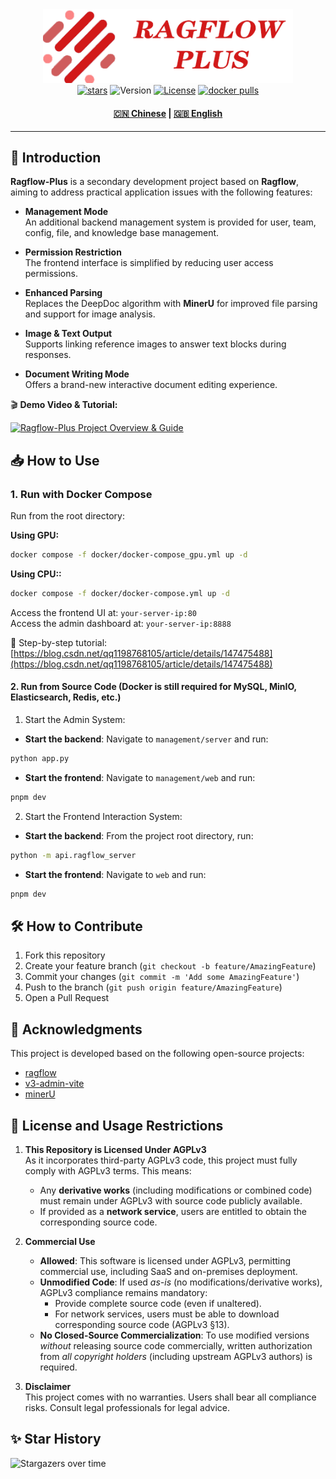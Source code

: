 <div align="center">
  <img src="docs/images/ragflow-plus.png" width="400" alt="Ragflow-Plus">
</div>

<div align="center">
  <a href="https://github.com/zstar1003/ragflow-plus/stargazers"><img src="https://img.shields.io/github/stars/zstar1003/ragflow-plus?style=social" alt="stars"></a>
  <img src="https://img.shields.io/badge/version-0.5.0-blue" alt="Version">
  <a href="LICENSE"><img src="https://img.shields.io/badge/license-AGPL3.0-green" alt="License"></a>
  <a href="https://hub.docker.com/r/zstar1003/ragflowplus/tags"><img src="https://img.shields.io/docker/pulls/zstar1003/ragflowplus" alt="docker pulls"></a>
  <h4>
    <a href="README.md">🇨🇳 Chinese</a>
    <span> | </span>
    <a href="README_EN.md">🇬🇧 English</a>
  </h4>
</div>

---

## 🌟 Introduction

**Ragflow-Plus** is a secondary development project based on **Ragflow**, aiming to address practical application issues with the following features:

- **Management Mode**  
  An additional backend management system is provided for user, team, config, file, and knowledge base management.

- **Permission Restriction**  
  The frontend interface is simplified by reducing user access permissions.

- **Enhanced Parsing**  
  Replaces the DeepDoc algorithm with **MinerU** for improved file parsing and support for image analysis.

- **Image & Text Output**  
  Supports linking reference images to answer text blocks during responses.

- **Document Writing Mode**  
  Offers a brand-new interactive document editing experience.

🎬 **Demo Video & Tutorial:**

[![Ragflow-Plus Project Overview & Guide](https://i0.hdslb.com/bfs/archive/f7d8da4a112431af523bfb64043fe81da7dad8ee.jpg@672w_378h_1c.avif)](https://www.bilibili.com/video/BV1UJLezaEEE)

## 📥 How to Use

### 1. Run with Docker Compose

Run from the root directory:

**Using GPU:**
```bash
docker compose -f docker/docker-compose_gpu.yml up -d
```

**Using CPU::**

```bash
docker compose -f docker/docker-compose.yml up -d
```
Access the frontend UI at: `your-server-ip:80`  
Access the admin dashboard at: `your-server-ip:8888`  

📘 Step-by-step tutorial: [https://blog.csdn.net/qq1198768105/article/details/147475488](https://blog.csdn.net/qq1198768105/article/details/147475488)

#### 2. Run from Source Code (Docker is still required for MySQL, MinIO, Elasticsearch, Redis, etc.)

1. Start the Admin System:

- **Start the backend**: Navigate to `management/server` and run:
```bash
python app.py
```

- **Start the frontend**: Navigate to `management/web` and run:
```bash
pnpm dev
```

2. Start the Frontend Interaction System:
- **Start the backend**: From the project root directory, run:
```bash
python -m api.ragflow_server
```

- **Start the frontend**: Navigate to `web` and run:
```bash
pnpm dev
```

## 🛠️ How to Contribute

1. Fork this repository  
2. Create your feature branch (`git checkout -b feature/AmazingFeature`)  
3. Commit your changes (`git commit -m 'Add some AmazingFeature'`)  
4. Push to the branch (`git push origin feature/AmazingFeature`)  
5. Open a Pull Request  


## 🚀 Acknowledgments

This project is developed based on the following open-source projects:

- [ragflow](https://github.com/infiniflow/ragflow)  
- [v3-admin-vite](https://github.com/un-pany/v3-admin-vite)  
- [minerU](https://github.com/opendatalab/MinerU)

## 📜 License and Usage Restrictions

1. **This Repository is Licensed Under AGPLv3**  
   As it incorporates third-party AGPLv3 code, this project must fully comply with AGPLv3 terms. This means:
   - Any **derivative works** (including modifications or combined code) must remain under AGPLv3 with source code publicly available.  
   - If provided as a **network service**, users are entitled to obtain the corresponding source code.

2. **Commercial Use**  
   - **Allowed**: This software is licensed under AGPLv3, permitting commercial use, including SaaS and on-premises deployment.  
   - **Unmodified Code**: If used *as-is* (no modifications/derivative works), AGPLv3 compliance remains mandatory:  
     - Provide complete source code (even if unaltered).  
     - For network services, users must be able to download corresponding source code (AGPLv3 §13).  
   - **No Closed-Source Commercialization**: To use modified versions *without* releasing source code commercially, written authorization from *all copyright holders* (including upstream AGPLv3 authors) is required.  

3. **Disclaimer**  
   This project comes with no warranties. Users shall bear all compliance risks. Consult legal professionals for legal advice.

## ✨ Star History

![Stargazers over time](https://starchart.cc/zstar1003/ragflow-plus.svg)
